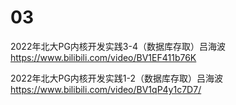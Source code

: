 
# 03

2022年北大PG内核开发实践3-4（数据库存取）吕海波 https://www.bilibili.com/video/BV1EF411b76K

2022年北大PG内核开发实践1-2（数据库存取）吕海波 https://www.bilibili.com/video/BV1qP4y1c7D7/
